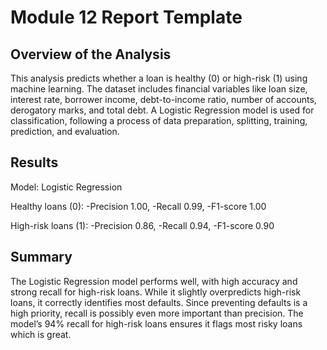 # Module 12 Report Template

## Overview of the Analysis

This analysis predicts whether a loan is healthy (0) or high-risk (1) using machine learning. The dataset includes financial variables like loan size, interest rate, borrower income, debt-to-income ratio, number of accounts, derogatory marks, and total debt. A Logistic Regression model is used for classification, following a process of data preparation, splitting, training, prediction, and evaluation.

## Results

Model: Logistic Regression

Healthy loans (0):
-Precision 1.00,
-Recall 0.99,
-F1-score 1.00

High-risk loans (1):
-Precision 0.86,
-Recall 0.94,
-F1-score 0.90

## Summary

The Logistic Regression model performs well, with high accuracy and strong recall for high-risk loans. While it slightly overpredicts high-risk loans, it correctly identifies most defaults. Since preventing defaults is a high priority, recall is possibly even more important than precision. The model’s 94% recall for high-risk loans ensures it flags most risky loans which is great.